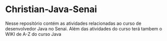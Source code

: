 # Christian-Java-Senai
Nesse repositório contém as atividades relacionadas ao curso de desenvolvedor Java no Senai.
Além das atividades do curso terá tambem o WIKI de A-Z do curso Java
